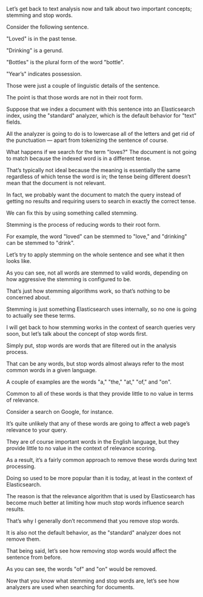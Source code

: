 Let’s get back to text analysis now and talk about two important concepts; stemming  and stop words.

Consider the following sentence.

"Loved" is in the past tense.

"Drinking" is a gerund.

"Bottles" is the plural form of the word "bottle".

"Year’s" indicates possession.

Those were just a couple of linguistic details of the sentence.

The point is that those words are not in their root form.

Suppose that we index a document with this sentence into an Elasticsearch index, using  the "standard" analyzer, which is the default behavior for "text" fields.

All the analyzer is going to do is to lowercase all of the letters and get rid of the punctuation  — apart from tokenizing the sentence of course.

What happens if we search for the term "loves?"  The document is not going to match because the indexed word is in a different tense.

That’s typically not ideal because the meaning is essentially the same regardless of which  tense the word is in; the tense being different doesn’t mean that the document is not relevant.

In fact, we probably want the document to match the query instead of getting no results  and requiring users to search in exactly the correct tense.

We can fix this by using something called stemming.

Stemming is the process of reducing words to their root form.

For example, the word "loved" can be stemmed to "love," and "drinking" can be stemmed  to "drink".

Let’s try to apply stemming on the whole sentence and see what it then looks like.

As you can see, not all words are stemmed to valid words, depending on how aggressive  the stemming is configured to be.

That’s just how stemming algorithms work, so that’s nothing to be concerned about.

Stemming is just something Elasticsearch uses internally, so no one is going to actually  see these terms.

I will get back to how stemming works in the context of search queries very soon, but let’s  talk about the concept of stop words first.

Simply put, stop words are words that are filtered out in the analysis process.

That can be any words, but stop words almost always refer to the most common words in a  given language.

A couple of examples are the words "a," "the," "at," "of," and "on".

Common to all of these words is that they provide little to no value in terms of relevance.

Consider a search on Google, for instance.

It’s quite unlikely that any of these words are going to affect a web page’s relevance  to your query.

They are of course important words in the English language, but they provide little  to no value in the context of relevance scoring.

As a result, it’s a fairly common approach to remove these words during text processing.

Doing so used to be more popular than it is today, at least in the context of Elasticsearch.

The reason is that the relevance algorithm that is used by Elasticsearch has become much  better at limiting how much stop words influence search results.

That’s why I generally don’t recommend that you remove stop words.

It is also not the default behavior, as the "standard" analyzer does not remove them.

That being said, let’s see how removing stop words would affect the sentence from  before.

As you can see, the words "of" and "on" would be removed.

Now that you know what stemming and stop words are, let’s see how analyzers are used when  searching for documents.

